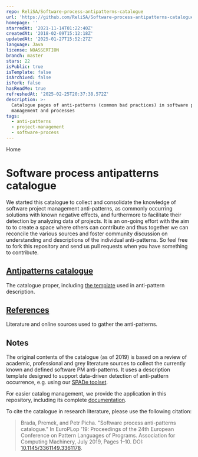 ```yaml
---
repo: ReliSA/Software-process-antipatterns-catalogue
url: 'https://github.com/ReliSA/Software-process-antipatterns-catalogue'
homepage: ''
starredAt: '2021-11-14T01:22:40Z'
createdAt: '2018-02-09T15:12:18Z'
updatedAt: '2025-01-27T15:52:27Z'
language: Java
license: NOASSERTION
branch: master
stars: 22
isPublic: true
isTemplate: false
isArchived: false
isFork: false
hasReadMe: true
refreshedAt: '2025-02-25T20:37:38.572Z'
description: >-
  Catalogue pages of anti-patterns (common bad practices) in software project
  management and processes
tags:
  - anti-patterns
  - project-management
  - software-process
---
```


Home
# Software process antipatterns catalogue

We started this catalogue to collect and consolidate the knowledge of software project management anti-patterns, as commonly occurring solutions with known negative effects, and furthermore to facilitate their detection by analyzing data of projects.  It is an on-going effort with the aim to to create a space where others can contribute and thus together we can reconcile the various sources and foster community discussion on understanding and descriptions of the individual anti-patterns. So feel free to fork this repository and send us pull requests when you have something to contribute.

## [Antipatterns catalogue](Antipatterns_catalogue.md)

The catalogue proper, including [the template](catalogue/template.md) used in anti-pattern description.

## [References](References.md)

Literature and online sources used to gather the anti-patterns.

## Notes

The original contents of the catalogue (as of 2019) is based on a review of academic, professional and grey literature sources to collect the currently known and defined software PM anti-patterns.  It uses a description template designed to support data-driven detection of anti-pattern occurrence, e.g. using our [SPADe toolset](https://github.com/ReliSA/SPADe). 

For easier catalog management, we provide the application in this repository, including its complete [documentation](app/doc/Documentation.md). 

To cite the catalogue in research literature, please use the following citation:

> Brada, Premek, and Petr Picha. "Software process anti-patterns catalogue." In EuroPLop '19: Proceedings of the 24th European Conference on Pattern Languages of Programs. Association for Computing Machinery, July 2019, Pages 1–10. DOI: [10.1145/3361149.3361178](https://dl.acm.org/doi/abs/10.1145/3361149.3361178).
